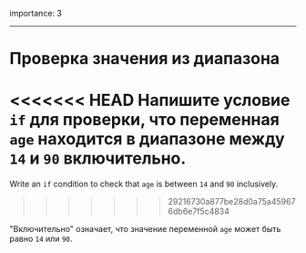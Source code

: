 importance: 3

---

# Проверка значения из диапазона

<<<<<<< HEAD
Напишите условие `if` для проверки, что переменная `age` находится в диапазоне между `14` и `90` включительно.
=======
Write an `if` condition to check that `age` is between `14` and `90` inclusively.
>>>>>>> 29216730a877be28d0a75a459676db6e7f5c4834

"Включительно" означает, что значение переменной `age` может быть равно `14` или `90`.
